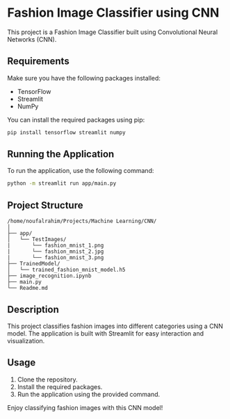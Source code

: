 # Fashion Image Classifier using CNN

This project is a Fashion Image Classifier built using Convolutional Neural Networks (CNN).

## Requirements

Make sure you have the following packages installed:
- TensorFlow
- Streamlit
- NumPy

You can install the required packages using pip:
```bash
pip install tensorflow streamlit numpy
```

## Running the Application

To run the application, use the following command:
```bash
python -m streamlit run app/main.py
```

## Project Structure

```
/home/noufalrahim/Projects/Machine Learning/CNN/
│
├── app/
│   └── TestImages/
|       └── fashion_mnist_1.png
|       └── fashion_mnist_2.jpg
|       └── fashion_mnist_3.png  
├── TrainedModel/
│   └── trained_fashion_mnist_model.h5
├── image_recognition.ipynb
├── main.py
└── Readme.md
```

## Description

This project classifies fashion images into different categories using a CNN model. The application is built with Streamlit for easy interaction and visualization.

## Usage

1. Clone the repository.
2. Install the required packages.
3. Run the application using the provided command.

Enjoy classifying fashion images with this CNN model!
